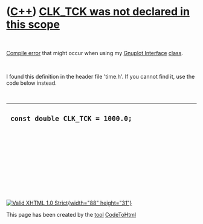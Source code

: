 



 

 

 

 

 

([C++](Cpp.htm)) [CLK\_TCK was not declared in this scope](CppCompileErrorCLK_TCKwasNotDeclaredInThisScope.htm)
===============================================================================================================

 

[Compile error](CppCompileError.htm) that might occur when using my
[Gnuplot Interface](CppGnuplotInterface.htm) [class](CppClass.htm).

 

I found this definition in the header file 'time.h'. If you cannot find
it, use the code below instead.

 

  -----------------------------------
  ` const double CLK_TCK = 1000.0;`
  -----------------------------------

 

 

 

 

 





 

[![Valid XHTML 1.0 Strict](valid-xhtml10.png){width="88"
height="31"}](http://validator.w3.org/check?uri=referer)

This page has been created by the [tool](Tools.htm)
[CodeToHtml](ToolCodeToHtml.htm)
